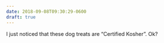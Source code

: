 ```yaml
---
date: 2018-09-08T09:30:29-0600
draft: true
---
```




I just noticed that these dog treats are “Certified Kosher”. Ok?



